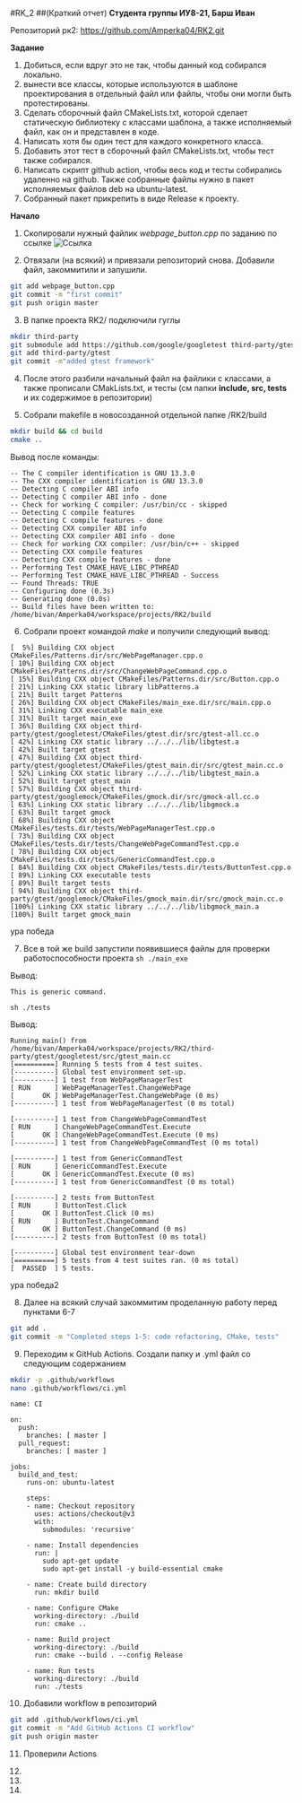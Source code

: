 #RK_2
##(Краткий отчет)
**Студента группы ИУ8-21, Барш Иван**

Репозиторий рк2: https://github.com/Amperka04/RK2.git

**Задание**
1. Добиться, если вдруг это не так, чтобы данный код собирался локально.
2. вынести все классы, которые используются в шаблоне проектирования в отдельный файл или файлы, чтобы они могли быть протестированы.
3. Сделать сборочный файл CMakeLists.txt, которой сделает статическую библиотеку с классами шаблона, а также исполняемый файл, как он и представлен в коде.
4. Написать хотя бы один тест для каждого конкретного класса.
5. Добавить этот тест в сборочный файл CMakeLists.txt, чтобы тест также собирался.
6. Написать скрипт github action, чтобы весь код и тесты собирались удаленно на github. Также собранные файлы нужно в пакет исполняемых файлов deb на ubuntu-latest.
7. Собранный пакет прикрепить в виде Release к проекту.



**Начало**
1. Скопировали нужный файлик *webpage_button.cpp* по заданию по ссылке ![Ссылка](https://github.com/taeguk/GoF-Design-Patterns/tree/master/Behavioral/Command)

2. Отвязали (на всякий) и привязали репозиторий снова. Добавили файл, закоммитили и запушили.
```sh
git add webpage_button.cpp
git commit -m "first commit"
git push origin master
```

3. В папке проекта RK2/ подключили гуглы
```sh
mkdir third-party
git submodule add https://github.com/google/googletest third-party/gtest
git add third-party/gtest
git commit -m"added gtest framework"
```

4. После этого разбили начальный файл на файлики с классами, а также прописали CMakLists.txt, и тесты (см папки **include, src, tests** и их содержимое в репозитории)

5. Собрали makefile в новосозданной отдельной папке /RK2/build
```sh
mkdir build && cd build
cmake ..
```
Вывод после команды:
```
-- The C compiler identification is GNU 13.3.0
-- The CXX compiler identification is GNU 13.3.0
-- Detecting C compiler ABI info
-- Detecting C compiler ABI info - done
-- Check for working C compiler: /usr/bin/cc - skipped
-- Detecting C compile features
-- Detecting C compile features - done
-- Detecting CXX compiler ABI info
-- Detecting CXX compiler ABI info - done
-- Check for working CXX compiler: /usr/bin/c++ - skipped
-- Detecting CXX compile features
-- Detecting CXX compile features - done
-- Performing Test CMAKE_HAVE_LIBC_PTHREAD
-- Performing Test CMAKE_HAVE_LIBC_PTHREAD - Success
-- Found Threads: TRUE  
-- Configuring done (0.3s)
-- Generating done (0.0s)
-- Build files have been written to: /home/bivan/Amperka04/workspace/projects/RK2/build
```

6. Собрали проект командой *make* и получили следующий вывод:
```
[  5%] Building CXX object CMakeFiles/Patterns.dir/src/WebPageManager.cpp.o
[ 10%] Building CXX object CMakeFiles/Patterns.dir/src/ChangeWebPageCommand.cpp.o
[ 15%] Building CXX object CMakeFiles/Patterns.dir/src/Button.cpp.o
[ 21%] Linking CXX static library libPatterns.a
[ 21%] Built target Patterns
[ 26%] Building CXX object CMakeFiles/main_exe.dir/src/main.cpp.o
[ 31%] Linking CXX executable main_exe
[ 31%] Built target main_exe
[ 36%] Building CXX object third-party/gtest/googletest/CMakeFiles/gtest.dir/src/gtest-all.cc.o
[ 42%] Linking CXX static library ../../../lib/libgtest.a
[ 42%] Built target gtest
[ 47%] Building CXX object third-party/gtest/googletest/CMakeFiles/gtest_main.dir/src/gtest_main.cc.o
[ 52%] Linking CXX static library ../../../lib/libgtest_main.a
[ 52%] Built target gtest_main
[ 57%] Building CXX object third-party/gtest/googlemock/CMakeFiles/gmock.dir/src/gmock-all.cc.o
[ 63%] Linking CXX static library ../../../lib/libgmock.a
[ 63%] Built target gmock
[ 68%] Building CXX object CMakeFiles/tests.dir/tests/WebPageManagerTest.cpp.o
[ 73%] Building CXX object CMakeFiles/tests.dir/tests/ChangeWebPageCommandTest.cpp.o
[ 78%] Building CXX object CMakeFiles/tests.dir/tests/GenericCommandTest.cpp.o
[ 84%] Building CXX object CMakeFiles/tests.dir/tests/ButtonTest.cpp.o
[ 89%] Linking CXX executable tests
[ 89%] Built target tests
[ 94%] Building CXX object third-party/gtest/googlemock/CMakeFiles/gmock_main.dir/src/gmock_main.cc.o
[100%] Linking CXX static library ../../../lib/libgmock_main.a
[100%] Built target gmock_main
```
ура победа

7. Все в той же build запустили появившиеся файлы для проверки работоспособности проекта
```sh ./main_exe ```

Вывод:
```Change web page to http://taeguk.me.
This is generic command.
```


```sh ./tests ```

Вывод:
```
Running main() from /home/bivan/Amperka04/workspace/projects/RK2/third-party/gtest/googletest/src/gtest_main.cc
[==========] Running 5 tests from 4 test suites.
[----------] Global test environment set-up.
[----------] 1 test from WebPageManagerTest
[ RUN      ] WebPageManagerTest.ChangeWebPage
[       OK ] WebPageManagerTest.ChangeWebPage (0 ms)
[----------] 1 test from WebPageManagerTest (0 ms total)

[----------] 1 test from ChangeWebPageCommandTest
[ RUN      ] ChangeWebPageCommandTest.Execute
[       OK ] ChangeWebPageCommandTest.Execute (0 ms)
[----------] 1 test from ChangeWebPageCommandTest (0 ms total)

[----------] 1 test from GenericCommandTest
[ RUN      ] GenericCommandTest.Execute
[       OK ] GenericCommandTest.Execute (0 ms)
[----------] 1 test from GenericCommandTest (0 ms total)

[----------] 2 tests from ButtonTest
[ RUN      ] ButtonTest.Click
[       OK ] ButtonTest.Click (0 ms)
[ RUN      ] ButtonTest.ChangeCommand
[       OK ] ButtonTest.ChangeCommand (0 ms)
[----------] 2 tests from ButtonTest (0 ms total)

[----------] Global test environment tear-down
[==========] 5 tests from 4 test suites ran. (0 ms total)
[  PASSED  ] 5 tests.
```
ура победа2 

8. Далее на всякий случай закоммитим проделанную работу перед пунктами 6-7
```sh
git add .
git commit -m "Completed steps 1-5: code refactoring, CMake, tests"
```

9. Переходим к GitHub Actions. Создали папку и .yml файл со следующим содержанием
```sh
mkdir -p .github/workflows
nano .github/workflows/ci.yml
```

```
name: CI

on:
  push:
    branches: [ master ]
  pull_request:
    branches: [ master ]

jobs:
  build_and_test:
    runs-on: ubuntu-latest

    steps:
    - name: Checkout repository
      uses: actions/checkout@v3
      with:
        submodules: 'recursive'  

    - name: Install dependencies
      run: |
        sudo apt-get update
        sudo apt-get install -y build-essential cmake

    - name: Create build directory
      run: mkdir build

    - name: Configure CMake
      working-directory: ./build
      run: cmake ..

    - name: Build project
      working-directory: ./build
      run: cmake --build . --config Release

    - name: Run tests
      working-directory: ./build
      run: ./tests

```

10. Добавили workflow в репозиторий
```sh
git add .github/workflows/ci.yml
git commit -m "Add GitHub Actions CI workflow"
git push origin master
```

11. Проверили Actions

12. 

13. 

14. 
